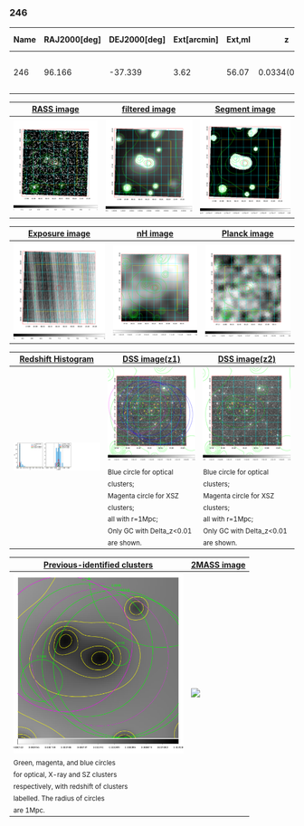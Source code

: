 <div STYLE="page-break-after: always;"></div>

### 246

|Name|RAJ2000[deg]|DEJ2000[deg] |Ext[arcmin]| Ext,ml | z | z_src| C|GC(XSZ,Delta_z<0.01)| GC(OPT,Delta_z<0.01)|GC| R_sig[arcmin] | R500[arcmin] | R500[Mpc]| CRsig[c/s] | CR500[c/s] |L500[1E44 erg/s]|F500[1E-12 erg/s/cm^2]| M500[1E14 Msun]|Tx[keV]|Cnt_sig|Beta|Rc[arcmin]|Comment|Alias|
|---|---|---|---|---|---|------|---|--------|---------|----------|---|---|---|---|---|---|---|---|---|---|---|---|---|---|
|246| 96.166| -37.339| 3.62| 56.07| 0.0334(0.005)| z1, z_xsz| B| MCXC| A, N| A, MCXC, N, W, XB| 28.650| 15.389| 0.615| 0.276(0.053)| 0.256(0.050)| 0.104(0.014)| 4.021(0.561)| 0.68(0.05)| 1.71(0.08)| 324.5| 0.528(-0.020+0.033)| 3.474(-0.428+0.631)| -| k447|

|[RASS image](../image/246/246_img.pdf)|[filtered image](../image/246/246_fil.pdf)|[Segment image](../image/246/246_seg.pdf)|
|-------------------|--------------------|-------------------|
| <img src="../image/246/246_img.png" width="300">  | <img src="../image/246/246_fil.png" width="300">   | <img src="../image/246/246_seg.png" width="300">  |

|[Exposure image](../image/246/246_mex.pdf)| [nH image](../image/246/246_nh.pdf)| [Planck image](../image/246/246_p.pdf)|
|-------------------|--------------------|-------------------|
|<img src="../image/246/246_mex.png" width="300">   | <img src="../image/246/246_nh.png" width="300">    | <img src="../image/246/246_p.png" width="300"> |

|[Redshift Histogram](../image/246/246_zg.pdf) | [DSS image(z1)](../image/246/246_dss_z1.pdf)      |  [DSS image(z2)](../image/246/246_dss_z2.pdf)    |
|-------------------|--------------------|-------------------|
|<img src="../image/246/246_zg.png" width="300"> |<img src="../image/246/246_dss_z1.png" width="300"> <sub><br>Blue circle for optical clusters; <br>Magenta circle for XSZ clusters; <br>all with r=1Mpc; <br>Only GC with Delta_z<0.01 are shown. </sub>| <img src="../image/246/246_dss_z2.png" width="300"><sub><br>Blue circle for optical clusters; <br>Magenta circle for XSZ clusters; <br>all with r=1Mpc; <br>Only GC with Delta_z<0.01 are shown. </sub> |

|[Previous-identified clusters](../image/246/246_gc.pdf) | [2MASS image](../image/246/246_2mass.pdf)      |
|-------------------|-------------------|
|<img src=../image/246/246_gc.png width="300"> <br><sub>Green, magenta, and blue circles <br>for optical, X-ray and SZ clusters <br>respectively, with redshift of clusters <br>labelled. The radius of circles <br>are 1Mpc.</sub>|<img src="../image/246/246_2mass.png" width="300">  |




